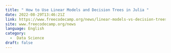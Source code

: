 ```yaml
---
title: " How to Use Linear Models and Decision Trees in Julia "
date: 2022-08-29T13:46:21Z
link: https://www.freecodecamp.org/news/linear-models-vs-decision-trees-in-julia/?utm_medium=RSS&utm_source=news.12bit.vn
site: www.freecodecamp.org/news
language: English
category:
  -  Data Science 
draft: false
---
```

